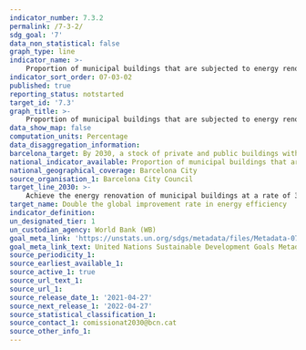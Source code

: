 ```yaml
---
indicator_number: 7.3.2
permalink: /7-3-2/
sdg_goal: '7'
data_non_statistical: false
graph_type: line
indicator_name: >-
    Proportion of municipal buildings that are subjected to energy renovation every year 
indicator_sort_order: 07-03-02
published: true
reporting_status: notstarted
target_id: '7.3'
graph_title: >-
    Proportion of municipal buildings that are subjected to energy renovation every year 
data_show_map: false
computation_units: Percentage
data_disaggregation_information:
barcelona_target: By 2030, a stock of private and public buildings with high energy efficiency
national_indicator_available: Proportion of municipal buildings that are subjected to energy renovation every year 
national_geographical_coverage: Barcelona City
source_organisation_1: Barcelona City Council
target_line_2030: >-
    Achieve the energy renovation of municipal buildings at a rate of 3% a year
target_name: Double the global improvement rate in energy efficiency
indicator_definition:
un_designated_tier: 1
un_custodian_agency: World Bank (WB)
goal_meta_link: 'https://unstats.un.org/sdgs/metadata/files/Metadata-07-03-01.pdf'
goal_meta_link_text: United Nations Sustainable Development Goals Metadata (pdf 894kB)
source_periodicity_1: 
source_earliest_available_1: 
source_active_1: true
source_url_text_1: 
source_url_1: 
source_release_date_1: '2021-04-27'
source_next_release_1: '2022-04-27'
source_statistical_classification_1: 
source_contact_1: comissionat2030@bcn.cat
source_other_info_1:
---
```

